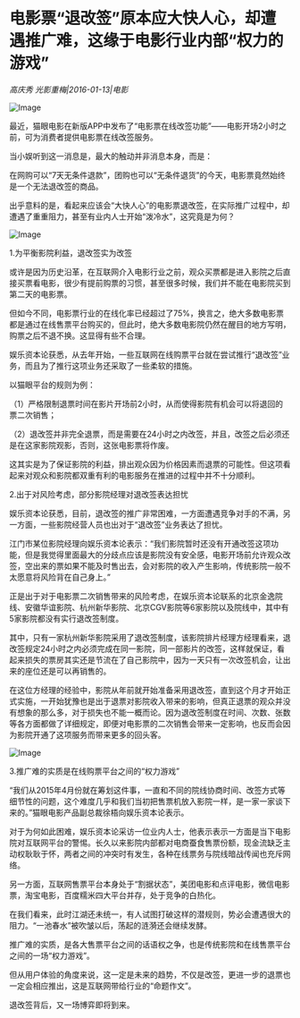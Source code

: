 # 电影票“退改签”原本应大快人心，却遭遇推广难，这缘于电影行业内部“权力的游戏”

*高庆秀  光影重梅|2016-01-13|电影*

![Image](http://static.ylzbl.com/uploads/ueditor/php/upload/image/20171007/1507353069760677.jpeg)

最近，猫眼电影在新版APP中发布了“电影票在线改签功能”——电影开场2小时之前，可为消费者提供电影票在线改签服务。

当小娱听到这一消息是，最大的触动并非消息本身，而是：

在网购可以“7天无条件退款”，团购也可以“无条件退货”的今天，电影票竟然始终是一个无法退改签的商品。

出乎意料的是，看起来应该会“大快人心”的电影票退改签，在实际推广过程中，却遭遇了重重阻力，甚至有业内人士开始“泼冷水”，这究竟是为何？

![Image](http://si1.go2yd.com/get-image/0HHRPJtotk0)

1.为平衡影院利益，退改签实为改签

或许是因为历史沿革，在互联网介入电影行业之前，观众买票都是进入影院之后直接买票看电影，很少有提前购票的习惯，甚至很多时候，我们并不能在电影院买到第二天的电影票。

但如今不同，电影票行业的在线化率已经超过了75%，换言之，绝大多数电影票都是通过在线售票平台购买的，但此时，绝大多数电影院仍然在醒目的地方写明，购票之后不退不换。这显得有些不合理。

娱乐资本论获悉，从去年开始，一些互联网在线购票平台就在尝试推行“退改签”业务，而且为了推行这项业务还采取了一些柔软的措施。

以猫眼平台的规则为例：

（1）严格限制退票时间在影片开场前2小时，从而使得影院有机会可以将退回的票二次销售；

（2）退改签并非完全退票，而是需要在24小时之内改签，并且，改签之后必须还是在这家影院观影，否则，这张电影票将作废。

这其实是为了保证影院的利益，排出观众因为价格因素而退票的可能性。但这项看起来对观众和影院都双重有利的电影服务在推进的过程中并不十分顺利。

2.出于对风险考虑，部分影院经理对退改签表达担忧

娱乐资本论获悉，目前，退改签的推广非常困难，一方面遭遇竞争对手的不满，另一方面，一些影院经营人员也出对于“退改签”业务表达了担忧。

江门市某位影院经理向娱乐资本论表示：“我们影院暂时还没有开通改签这项功能，但是我觉得里面最大的分歧点应该是影院没有安全感，电影开场前允许观众改签，空出来的票如果不能及时售出去，会对影院的收入产生影响，传统影院一般不太愿意将风险背在自己身上。”

正是出于对于电影票二次销售带来的风险考虑，在娱乐资本论联系的北京金逸院线、安徽华谊影院、杭州新华影院、北京CGV影院等6家影院以及院线中，其中有5家影院都没有实行退改签制度。

其中，只有一家杭州新华影院采用了退改签制度，该影院排片经理方经理看来，退改签规定24小时之内必须完成在同一影院，同一部影片的改签，这样就保证，看起来损失的票房其实还是节流在了自己影院中，因为一天只有一次改签机会，让出来的座位还是可以再销售的。

在这位方经理的经验中，影院从年前就开始准备采用退改签，直到这个月才开始正式实施，一开始犹豫也是出于退票对影院收入带来的影响，但真正退票的观众并没有想象的那么多，对于损失也不能一概而论。因为退改签制度在时间、次数、张数等各方面都做了详细规定，即便对电影票的二次销售会带来一定影响，也反而会因为影院开通了这项服务而带来更多的回头客。

![Image](http://si1.go2yd.com/get-image/0HHRPHQns92)

3.推广难的实质是在线购票平台之间的“权力游戏”

“我们从2015年4月份就在筹划这件事，一直和不同的院线协商时间、改签方式等细节性的问题，这个难度几乎和我们当初把售票机放入影院一样，是一家一家谈下来的。”猫眼电影产品副总裁徐梧向娱乐资本论表示。

对于为何如此困难，娱乐资本论采访一位业内人士，他表示表示一方面是当下电影院对互联网平台的警惕。长久以来影院内部都对电商蚕食售票份额，现金流缺乏主动权耿耿于怀，两者之间的冲突时有发生，各种在线票务与院线暗战传闻也充斥网络。

另一方面，互联网售票平台本身处于“割据状态”，美团电影和点评电影，微信电影票，淘宝电影，百度糯米四大平台并存，处于竞争的白热化。

在我们看来，此时江湖还未统一，有人试图打破这样的潜规则，势必会遭遇很大的阻力。“一池春水”被吹皱以后，荡起的涟漪还会继续发酵。

推广难的实质，是各大售票平台之间的话语权之争，也是传统影院和在线售票平台之间的一场“权力游戏”。

但从用户体验的角度来说，这一定是未来的趋势，不仅是改签，更进一步的退票也一定会相应推出，这是互联网带给行业的“命题作文”。

退改签背后，又一场博弈即将到来。

